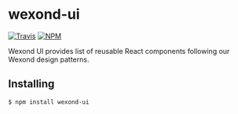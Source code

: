 # wexond-ui

[![Travis](https://img.shields.io/travis/wexond/wexond-ui.svg?style=flat-square)](https://travis-ci.com/wexond/wexond-ui)
[![NPM](https://img.shields.io/npm/v/wexond-ui.svg?style=flat-square)](https://www.npmjs.com/package/wexond-ui)

Wexond UI provides list of reusable React components following our Wexond design patterns.

## Installing

```bash
$ npm install wexond-ui
```
